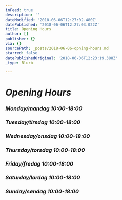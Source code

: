 ```yaml
---
inFeed: true
description: ''
dateModified: '2018-06-06T12:27:02.480Z'
datePublished: '2018-06-06T12:27:03.022Z'
title: Opening Hours
author: []
publisher: {}
via: {}
sourcePath: _posts/2018-06-06-opning-hours.md
starred: false
datePublishedOriginal: '2018-06-06T12:23:19.388Z'
_type: Blurb

---
```

# _Opening Hours_

### _Monday/mandag 10:00-18:00_

### _Tuesday/tirsdag 10:00-18:00_

### _Wednesday/onsdag 10:00-18:00_

### _Thursday/torsdag 10:00-18:00_

### _Friday/fredag 10:00-18:00_

### _Saturday/lørdag 10:00-18:00_

### _Sunday/søndag 10:00-18:00_